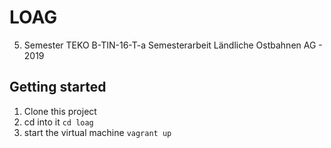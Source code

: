# LOAG
5. Semester TEKO B-TIN-16-T-a Semesterarbeit Ländliche Ostbahnen AG - 2019

## Getting started
1. Clone this project
2. cd into it `cd loag`
3. start the virtual machine `vagrant up`
